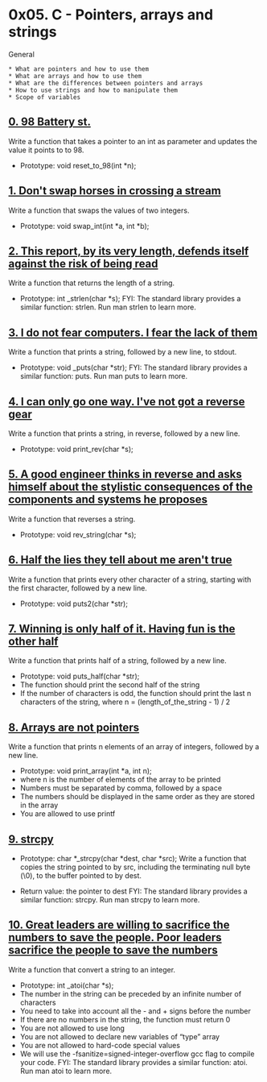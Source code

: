 # 0x05. C - Pointers, arrays and strings
General

	* What are pointers and how to use them
	* What are arrays and how to use them
	* What are the differences between pointers and arrays
	* How to use strings and how to manipulate them
	* Scope of variables

## [0. 98 Battery st.](0-reset_to_98.c "reset")
Write a function that takes a pointer to an int as parameter and updates the value it points to to 98.

* Prototype: void reset_to_98(int *n);

## [1. Don't swap horses in crossing a stream](1-swap.c "swap")
Write a function that swaps the values of two integers.

* Prototype: void swap_int(int *a, int *b);

## [2. This report, by its very length, defends itself against the risk of being read](2-strlen.c "leng")
Write a function that returns the length of a string.

* Prototype: int _strlen(char *s);
FYI: The standard library provides a similar function: strlen. Run man strlen to learn more.

## [3. I do not fear computers. I fear the lack of them](3-puts.c "puts")
Write a function that prints a string, followed by a new line, to stdout.

* Prototype: void _puts(char *str);
FYI: The standard library provides a similar function: puts. Run man puts to learn more.

## [4. I can only go one way. I've not got a reverse gear](4-print_rev.c "print")
Write a function that prints a string, in reverse, followed by a new line.

* Prototype: void print_rev(char *s);

## [5. A good engineer thinks in reverse and asks himself about the stylistic consequences of the components and systems he proposes](5-rev_string.c "reverse")
Write a function that reverses a string.

* Prototype: void rev_string(char *s);

## [6. Half the lies they tell about me aren't true](6-puts2.c "put2")
Write a function that prints every other character of a string, starting with the first character, followed by a new line.

* Prototype: void puts2(char *str);

## [7. Winning is only half of it. Having fun is the other half](7-puts_half.c "putsHalf")
Write a function that prints half of a string, followed by a new line.

* Prototype: void puts_half(char *str);
* The function should print the second half of the string
* If the number of characters is odd, the function should print the last n characters of the string, where n = (length_of_the_string - 1) / 2

## [8. Arrays are not pointers](8-print_array.c "array")
Write a function that prints n elements of an array of integers, followed by a new line.

* Prototype: void print_array(int *a, int n);
* where n is the number of elements of the array to be printed
* Numbers must be separated by comma, followed by a space
* The numbers should be displayed in the same order as they are stored in the array
* You are allowed to use printf

## [9. strcpy](9-strcpy.c "copy")
* Prototype: char *_strcpy(char *dest, char *src);
Write a function that copies the string pointed to by src, including the terminating null byte (\0), to the buffer pointed to by dest.

* Return value: the pointer to dest
FYI: The standard library provides a similar function: strcpy. Run man strcpy to learn more.

## [10. Great leaders are willing to sacrifice the numbers to save the people. Poor leaders sacrifice the people to save the numbers](100-atoi.c "convert")
Write a function that convert a string to an integer.

* Prototype: int _atoi(char *s);
* The number in the string can be preceded by an infinite number of characters
* You need to take into account all the - and + signs before the number
* If there are no numbers in the string, the function must return 0
* You are not allowed to use long
* You are not allowed to declare new variables of “type” array
* You are not allowed to hard-code special values
* We will use the -fsanitize=signed-integer-overflow gcc flag to compile your code.
FYI: The standard library provides a similar function: atoi. Run man atoi to learn more.

